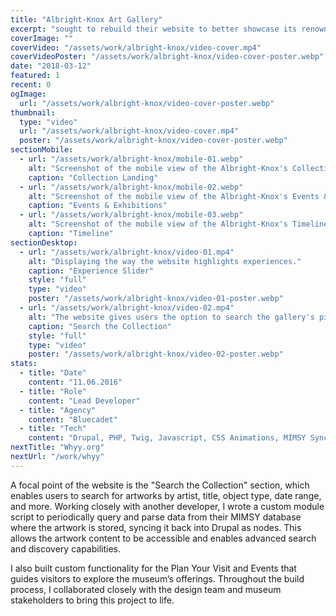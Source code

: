 ```yaml
---
title: "Albright-Knox Art Gallery"
excerpt: "sought to rebuild their website to better showcase its renowned collection and enhance visitor engagement. Serving as the lead developer at Bluecadet, I spearheaded the build of the new site on Drupal 8 as the content management system."
coverImage: ""
coverVideo: "/assets/work/albright-knox/video-cover.mp4"
coverVideoPoster: "/assets/work/albright-knox/video-cover-poster.webp"
date: "2018-03-12"
featured: 1
recent: 0
ogImage:
  url: "/assets/work/albright-knox/video-cover-poster.webp"
thumbnail:
  type: "video"
  url: "/assets/work/albright-knox/video-cover.mp4"
  poster: "/assets/work/albright-knox/video-cover-poster.webp"
sectionMobile:
  - url: "/assets/work/albright-knox/mobile-01.webp"
    alt: "Screenshot of the mobile view of the Albright-Knox's Collection Landing page"
    caption: "Collection Landing"
  - url: "/assets/work/albright-knox/mobile-02.webp"
    alt: "Screenshot of the mobile view of the Albright-Knox's Events & Exhibitions page"
    caption: "Events & Exhibitions"
  - url: "/assets/work/albright-knox/mobile-03.webp"
    alt: "Screenshot of the mobile view of the Albright-Knox's Timeline page"
    caption: "Timeline"
sectionDesktop:
  - url: "/assets/work/albright-knox/video-01.mp4"
    alt: "Displaying the way the website highlights experiences."
    caption: "Experience Slider"
    style: "full"
    type: "video"
    poster: "/assets/work/albright-knox/video-01-poster.webp"
  - url: "/assets/work/albright-knox/video-02.mp4"
    alt: "The website gives users the option to search the gallery's pieces based on object type and date."
    caption: "Search the Collection"
    style: "full"
    type: "video"
    poster: "/assets/work/albright-knox/video-02-poster.webp"
stats:
  - title: "Date"
    content: "11.06.2016"
  - title: "Role"
    content: "Lead Developer"
  - title: "Agency"
    content: "Bluecadet"
  - title: "Tech"
    content: "Drupal, PHP, Twig, Javascript, CSS Animations, MIMSY Sync, Pantheon"
nextTitle: "Whyy.org"
nextUrl: "/work/whyy"
---
```


A focal point of the website is the "Search the Collection" section, which enables users to search for artworks by artist, title, object type, date range, and more. Working closely with another developer, I wrote a custom module script to periodically query and parse data from their MIMSY database where the artwork is stored, syncing it back into Drupal as nodes. This allows the artwork content to be accessible and enables advanced search and discovery capabilities. 

I also built custom functionality for the Plan Your Visit and Events that guides visitors to explore the museum’s offerings. Throughout the build process, I collaborated closely with the design team and museum stakeholders to bring this project to life.
